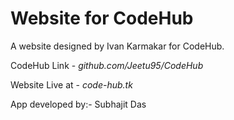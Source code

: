 # Website for CodeHub

A website designed by Ivan Karmakar for CodeHub.

CodeHub Link - *github.com/Jeetu95/CodeHub*

Website Live at - *code-hub.tk*


App developed by:- Subhajit Das 
